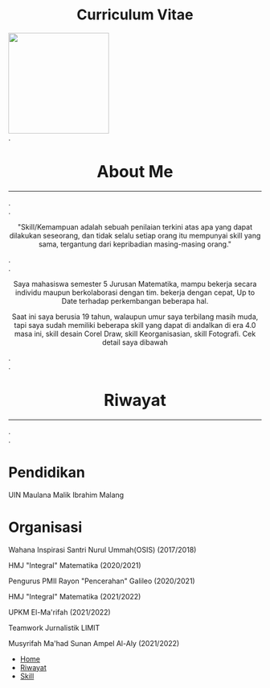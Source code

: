 
<!doctype html>
<html>
    <head>
        <title>Curriculum Vitae</title>
        <meta charset="utf-8">
        <link rel="stylesheet" type="text/css" href="style.css">
    </head>
    <body>
        <div id="header">
            <div id="main-head">
                <div id="title">
                    <h1 align="center">Curriculum Vitae</h1>
                </div>
                <div class="right">
                    <img src="Shofi.png" width= "200 alt="foto Shofi" id="foto">
                </div>
            </div>
            <div id="nav-col">.
                <h1 align="center"><font size=6>About Me</font></h1>
                <hr color="darkgoldenrod" size="2">.
            </div>
            <div id="nav">.
                <p align="center">"Skill/Kemampuan adalah sebuah penilaian terkini atas apa yang dapat dilakukan seseorang, dan tidak selalu setiap orang itu mempunyai skill yang sama, tergantung dari kepribadian masing-masing orang."</p>.
            </div>
            <div id="content">.
                <p align="center">Saya mahasiswa semester 5 Jurusan Matematika, mampu bekerja secara individu maupun berkolaborasi dengan tim. bekerja dengan cepat, Up to Date terhadap perkembangan beberapa hal.</p>
                <p align="center">Saat ini saya berusia 19 tahun, walaupun umur saya terbilang masih muda, tapi saya sudah memiliki beberapa skill yang dapat di andalkan di era 4.0 masa ini, skill desain Corel Draw, skill Keorganisasian, skill Fotografi. Cek detail saya dibawah</p>.
            </div>
            <div id="nav-col1">.
                <h1 align="center"><font size=6>Riwayat</font></h1>
                <hr color="darkgoldenrod" size="2">.
            </div>
            <div id="content1">.
                <h1 align="left">Pendidikan</h1>
                <p align="left">UIN Maulana Malik Ibrahim Malang</p>
                <h1 align="left">Organisasi</h1>
                <p align="left">Wahana Inspirasi Santri Nurul Ummah(OSIS) (2017/2018)</OSIS></p>
                <P align="left">HMJ "Integral" Matematika (2020/2021)</P>
                <p align="left">Pengurus PMII Rayon "Pencerahan" Galileo (2020/2021)</p>
                <p align="left">HMJ "Integral" Matematika (2021/2022)</p>
                <p align="left">UPKM El-Ma'rifah (2021/2022)</p>
                <p align="left">Teamwork Jurnalistik LIMIT</p>
                <p align="left">Musyrifah Ma'had Sunan Ampel Al-Aly (2021/2022)</p>
            </div>
            <div>
                <ul>
                    <li><a href="#">Home</a></li>
                    <li><a href="">Riwayat</a></li>
                    <li><a href="">Skill</a></li>
                </ul>
            </div>
        </div>
    </body>
</html>
